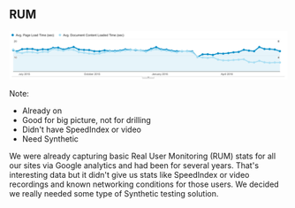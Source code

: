 ## RUM

<img src="resources/images/testing/RUM_on.png">

Note:

- Already on
- Good for big picture, not for drilling
- Didn't have SpeedIndex or video
- Need Synthetic

We were already capturing basic Real User Monitoring (RUM) stats for all our sites via Google analytics and had been for several years. That's interesting data but it didn't give us stats like SpeedIndex or video recordings and known networking conditions for those users. We decided we really needed some type of Synthetic testing solution.